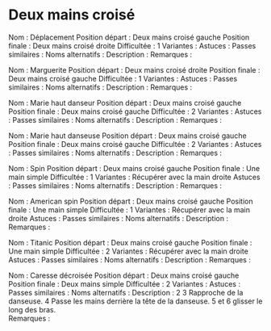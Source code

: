 Deux mains croisé
=================

Nom : Déplacement
Position départ : Deux mains croisé gauche
Position finale : Deux mains croisé droite
Difficultée : 1
Variantes :
Astuces : 
Passes similaires : 
Noms alternatifs : 
Description :
Remarques :


Nom : Marguerite
Position départ : Deux mains croisé droite
Position finale : Deux mains croisé gauche
Difficultée : 1
Variantes :
Astuces : 
Passes similaires : 
Noms alternatifs : 
Description :
Remarques :


Nom : Marie haut danseur
Position départ : Deux mains croisé gauche
Position finale : Deux mains croisé gauche
Difficultée : 2
Variantes :
Astuces : 
Passes similaires : 
Noms alternatifs : 
Description :
Remarques :


Nom : Marie haut danseuse
Position départ : Deux mains croisé gauche
Position finale : Deux mains croisé gauche
Difficultée : 2
Variantes :
Astuces : 
Passes similaires : 
Noms alternatifs : 
Description :
Remarques :


Nom : Spin
Position départ : Deux mains croisé gauche
Position finale : Une main simple
Difficultée : 1
Variantes : Récupérer avec la main droite
Astuces : 
Passes similaires : 
Noms alternatifs : 
Description :
Remarques :


Nom : American spin
Position départ : Deux mains croisé gauche
Position finale : Une main simple
Difficultée : 1
Variantes : Récupérer avec la main droite
Astuces : 
Passes similaires : 
Noms alternatifs : 
Description :
Remarques :


Nom : Titanic
Position départ : Deux mains croisé gauche
Position finale : Une main simple
Difficultée : 2
Variantes : Récupérer avec la main droite
Astuces : 
Passes similaires : 
Noms alternatifs : 
Description :
Remarques :


Nom : Caresse décroisée
Position départ : Deux mains croisé gauche
Position finale : Deux mains simple
Difficultée : 2
Variantes : 
Astuces : 
Passes similaires : 
Noms alternatifs : 
Description : 2 3 Rapproche de la danseuse. 4 Passe les mains derrière la tête de la danseuse. 5 et 6 glisser le long des bras.  
Remarques :

